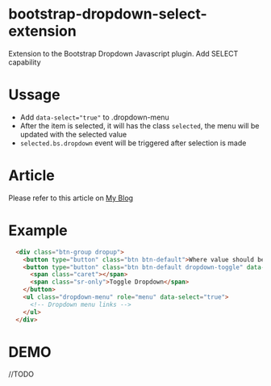 bootstrap-dropdown-select-extension
===================================

Extension to the Bootstrap Dropdown Javascript plugin. Add SELECT capability


Ussage
======
 - Add `data-select="true"` to .dropdown-menu
 - After the item is selected, it will has the class `selected`, the menu will be updated
  with the selected value
 - `selected.bs.dropdown` event will be triggered after selection is made

Article
=======
Please refer to this article on [My Blog](http://trinhtrunganh.com/extends-twitter-bootstrap-dropdown-to-act-like-a-selectbox/)

Example
=======
  ```html
    <div class="btn-group dropup">
      <button type="button" class="btn btn-default">Where value should be updated</button>
      <button type="button" class="btn btn-default dropdown-toggle" data-toggle="dropdown" aria-expanded="false">
        <span class="caret"></span>
        <span class="sr-only">Toggle Dropdown</span>
      </button>
      <ul class="dropdown-menu" role="menu" data-select="true">
        <!-- Dropdown menu links -->
      </ul>
    </div>
  ```
DEMO
=======
//TODO
